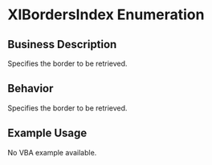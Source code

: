 # XlBordersIndex Enumeration

## Business Description
Specifies the border to be retrieved.

## Behavior
Specifies the border to be retrieved.

## Example Usage
No VBA example available.